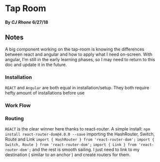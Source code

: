 # Tap Room #

#### By _**CJ Rhone**_ 6/27/18


## Notes ##

A big component working on the tap-room is knowing the differences between react and angular and how to apply what I need on-screen. With angular, I'm still in the early learning phases, so I may need to return to this doc and update it in the future.

### Installation ###

`REACT` and `Angular` are both equal in installation/setup. They both require hefty amount of installations before use

### Work Flow ###


### Routing ###

`REACT` is the clear winner here thanks to react-router. A simple install: `npm install react-router-dom@4.0.0 --save` importing the HashRouter, Switch, Route and Link `import { HashRouter } from 'react-router-dom';` `import { Switch, Route } from 'react-router-dom';` `import { Link } from 'react-router-dom';` and the rest is smooth sailing. I just need to link to my destination ( similar to an anchor ) and create routers for them.
